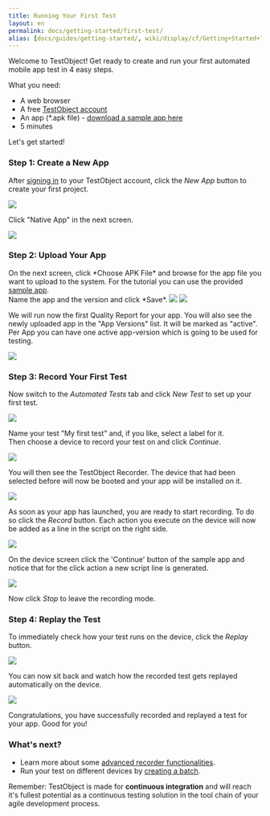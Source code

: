 ```yaml
---
title: Running Your First Test
layout: en
permalink: docs/getting-started/first-test/
alias: [docs/guides/getting-started/, wiki/display/cf/Getting+Started+Tutorial/index.html]
---
```


Welcome to TestObject! Get ready to create and run your first automated mobile app test in 4 easy steps.

What you need:

<ul>
	<li>A web browser</li>
	<li>A free <a href="http://app.testobject.com/signup" target="_blank">TestObject account</a></li>
	<li>An app (*.apk file) - <a href="https://docs.google.com/file/d/0ByR0JcAYUAoWdS1faUNJdGxONzg/edit?usp=sharing" target="_blank" rel="nofollow">download a sample app here</a></li>
	<li>5 minutes</li>
</ul>

Let's get started!




<h3 id="project">Step 1: Create a New App</h3>

After <a href="http://app.testobject.com/login" target="_blank">signing in</a> to your TestObject account, click the *New App* button to create your first project.

<img src="/img/getting-started/first-test/first-test-new-app.png">

Click "Native App" in the next screen.

<img class="center shadow" src="/img/getting-started/first-test/first-test-chooser.png">

<h3 id="app">Step 2: Upload Your App</h3>
On the next screen, click *Choose APK File* and browse for the app file you want to upload to the system. For the tutorial you can use the provided <a href="https://docs.google.com/file/d/0ByR0JcAYUAoWdS1faUNJdGxONzg/edit?usp=sharing" target="_blank" rel="nofollow">sample app</a>.<br>
Name the app and the version and click *Save*.

<img class="center shadow" src="/img/getting-started/first-test/first-test-upload-app.png">

<img class="center shadow" src="/img/getting-started/first-test/first-test-upload-name-app.png">

We will run now the first Quality Report for your app.
You will also see the newly uploaded app in the "App Versions" list. It will be marked as "active". Per App you can have one active app-version which is going to be used for testing.

<img class="center shadow" src="/img/getting-started/first-test/first-test-version-list.png">


<h3 id="record">Step 3: Record Your First Test</h3>

Now switch to the *Automated Tests* tab and click *New Test* to set up your first test.

<img class="center shadow" src="/img/getting-started/first-test/first-test-07.png">

Name your test "My first test" and, if you like, select a label for it.<br>
Then choose a device to record your test on and click *Continue*.

<img class="center shadow" src="/img/getting-started/first-test/first-test-08.png">

You will then see the TestObject Recorder. The device that had been selected before will now be booted and your app will be installed on it.

<img class="center shadow" src="/img/getting-started/first-test/first-test-09.png">

As soon as your app has launched, you are ready to start recording. To do so click the *Record* button. Each action you execute on the device will now be added as a line in the script on the right side.

<img src="/img/getting-started/recorder/recorder-02.png">

On the device screen click the 'Continue' button of the sample app and notice that for the click action a new script line is generated.<br>

<img class="center shadow" src="/img/getting-started/first-test/first-test-10.png">

Now click *Stop* to leave the recording mode.




<h3 id="replay">Step 4: Replay the Test</h3>

To immediately check how your test runs on the device, click the *Replay* button.

<img src="/img/getting-started/recorder/recorder-11.png">

You can now sit back and watch how the recorded test gets replayed automatically on the device.

<img class="center shadow" src="/img/getting-started/first-test/first-test-11.png">

Congratulations, you have successfully recorded and replayed a test for your app. Good for you!




<h3 id="next">What's next?</h3>

+ Learn more about some <a href="/docs/getting-started/recorder">advanced recorder functionalities</a>.
+ Run your test on different devices by <a href="/docs/getting-started/batches">creating a batch</a>.

Remember: TestObject is made for **continuous integration** and will reach it's fullest potential as a continuous testing solution in the tool chain of your agile development process.
